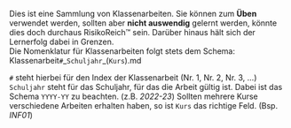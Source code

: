 Dies ist eine Sammlung von Klassenarbeiten. Sie können zum __Üben__ verwendet werden, sollten aber __nicht auswendig__ gelernt werden, könnte dies doch durchaus RisikoReich™ sein. Darüber hinaus hält sich der Lernerfolg dabei in Grenzen. \
Die Nomenklatur für Klassenarbeiten folgt stets dem Schema:
  Klassenarbeit`#`&#95;`Schuljahr`&#95;(`Kurs`).md

`#` steht hierbei für den Index der Klassenarbeit (Nr. 1, Nr. 2, Nr. 3, …) \
`Schuljahr` steht für das Schuljahr, für das die Arbeit gültig ist. Dabei ist das Schema `YYYY-YY` zu beachten. (z.B. _2022-23_)
Sollten mehrere Kurse verschiedene Arbeiten erhalten haben, so ist `Kurs` das richtige Feld. (Bsp. _INF01_)
